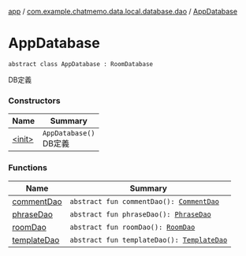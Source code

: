 [app](../../index.md) / [com.example.chatmemo.data.local.database.dao](../index.md) / [AppDatabase](./index.md)

# AppDatabase

`abstract class AppDatabase : RoomDatabase`

DB定義

### Constructors

| Name | Summary |
|---|---|
| [&lt;init&gt;](-init-.md) | `AppDatabase()`<br>DB定義 |

### Functions

| Name | Summary |
|---|---|
| [commentDao](comment-dao.md) | `abstract fun commentDao(): `[`CommentDao`](../-comment-dao/index.md) |
| [phraseDao](phrase-dao.md) | `abstract fun phraseDao(): `[`PhraseDao`](../-phrase-dao/index.md) |
| [roomDao](room-dao.md) | `abstract fun roomDao(): `[`RoomDao`](../-room-dao/index.md) |
| [templateDao](template-dao.md) | `abstract fun templateDao(): `[`TemplateDao`](../-template-dao/index.md) |
